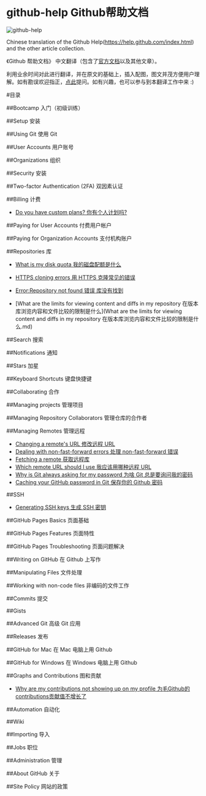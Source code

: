 github-help Github帮助文档
===========
![github-help](http://i1288.photobucket.com/albums/b484/waylau/waylau%20blog/github_help_zps9f50a555.jpg)

Chinese translation of the Github Help(https://help.github.com/index.html) and the other article collection.  

《Github 帮助文档》 中文翻译（包含了[官方文档](https://help.github.com/index.html)以及其他文章）。

利用业余时间对此进行翻译，并在原文的基础上，插入配图，图文并茂方便用户理解。如有勘误欢迎指正，[点此](https://github.com/waylau/github-help/issues)提问。如有兴趣，也可以参与到本翻译工作中来 :)

#目录

##Bootcamp 入门（初级训练）

##Setup 安装

##Using Git 使用 Git

##User Accounts 用户账号

##Organizations 组织

##Security 安装

##Two-factor Authentication (2FA) 双因素认证

##Billing 计费

* [Do you have custom plans? 你有个人计划吗?](https://github.com/waylau/github-help/blob/master/Do%20you%20have%20custom%20plans%20%E4%BD%A0%E6%9C%89%E4%B8%AA%E4%BA%BA%E8%AE%A1%E5%88%92%E5%90%97.md)

##Paying for User Accounts 付费用户帐户

##Paying for Organization Accounts 支付机构账户

##Repositories 库

* [What is my disk quota 我的磁盘配额是什么](https://github.com/waylau/github-help/blob/master/What%20is%20my%20disk%20quota%20%E6%88%91%E7%9A%84%E7%A3%81%E7%9B%98%E9%85%8D%E9%A2%9D%E6%98%AF%E4%BB%80%E4%B9%88.md)
* [HTTPS cloning errors 用 HTTPS 克隆常见的错误](https://github.com/waylau/github-help/blob/master/HTTPS%20cloning%20errors%20%E7%94%A8%20HTTPS%20%E5%85%8B%E9%9A%86%E5%B8%B8%E8%A7%81%E7%9A%84%E9%94%99%E8%AF%AF.md)
* [Error:Repository not found 错误 库没有找到](https://github.com/waylau/github-help/blob/master/Error%20Repository%20not%20found%20%E9%94%99%E8%AF%AF%20%E5%BA%93%E6%B2%A1%E6%9C%89%E6%89%BE%E5%88%B0.md)

* [What are the limits for viewing content and diffs in my repository 在版本库浏览内容和文件比较的限制是什么](What are the limits for viewing content and diffs in my repository 在版本库浏览内容和文件比较的限制是什么.md)

##Search 搜索

##Notifications 通知

##Stars 加星

##Keyboard Shortcuts 键盘快捷键

##Collaborating 合作

##Managing projects 管理项目



##Managing Repository Collaborators 管理仓库的合作者

##Managing Remotes 管理远程

* [Changing a remote's URL 修改远程 URL](https://github.com/waylau/github-help/blob/master/Changing%20a%20remote's%20URL%20%E4%BF%AE%E6%94%B9%E8%BF%9C%E7%A8%8B%20URL.md)
* [Dealing with non-fast-forward errors 处理 non-fast-forward 错误](https://github.com/waylau/github-help/blob/master/Dealing%20with%20non-fast-forward%20errors%20%E5%A4%84%E7%90%86%20non-fast-forward%20%E9%94%99%E8%AF%AF.md)
* [Fetching a remote 获取远程库](https://github.com/waylau/github-help/blob/master/Fetching%20a%20remote%20%E8%8E%B7%E5%8F%96%E8%BF%9C%E7%A8%8B%E5%BA%93.md)
* [Which remote URL should I use 我应该用哪种远程 URL](https://github.com/waylau/github-help/blob/master/Which%20remote%20URL%20should%20I%20use%20%E6%88%91%E5%BA%94%E8%AF%A5%E7%94%A8%E5%93%AA%E7%A7%8D%E8%BF%9C%E7%A8%8B%20URL%20.md)
* [Why is Git always asking for my password 为啥 Git 总是要询问我的密码](https://github.com/waylau/github-help/blob/master/Why%20is%20Git%20always%20asking%20for%20my%20password%20%E4%B8%BA%E5%95%A5%20git%20%E6%80%BB%E6%98%AF%E8%A6%81%E8%AF%A2%E9%97%AE%E6%88%91%E7%9A%84%E5%AF%86%E7%A0%81.md)
* [Caching your GitHub password in Git 保存你的 Github 密码](https://github.com/waylau/github-help/blob/master/Caching%20your%20GitHub%20password%20in%20Git%20%E4%BF%9D%E5%AD%98%E4%BD%A0%E7%9A%84%20Github%20%E5%AF%86%E7%A0%81.md) 

##SSH

* [Generating SSH keys 生成 SSH 密钥](https://github.com/waylau/github-help/blob/master/Generating%20SSH%20keys%20%E7%94%9F%E6%88%90%20SSH%20%E5%AF%86%E9%92%A5.md)

##GitHub Pages Basics 页面基础

##GitHub Pages Features 页面特性

##GitHub Pages Troubleshooting 页面问题解决

##Writing on GitHub 在 Github 上写作

##Manipulating Files 文件处理

##Working with non-code files 非编码的文件工作

##Commits 提交

##Gists

##Advanced Git 高级 Git 应用

##Releases 发布

##GitHub for Mac 在 Mac 电脑上用 Github

##GitHub for Windows 在 Windows 电脑上用 Github

##Graphs and Contributions 图和贡献

* [Why are my contributions not showing up on my profile 为毛Github的contributions贡献值不增长了](https://github.com/waylau/github-help/blob/master/Why%20are%20my%20contributions%20not%20showing%20up%20on%20my%20profile%20%E4%B8%BA%E6%AF%9BGithub%E7%9A%84contributions%E8%B4%A1%E7%8C%AE%E5%80%BC%E4%B8%8D%E5%A2%9E%E9%95%BF%E4%BA%86.md)

##Automation 自动化

##Wiki

##Importing 导入

##Jobs 职位

##Administration 管理

##About GitHub 关于

##Site Policy 网站的政策
